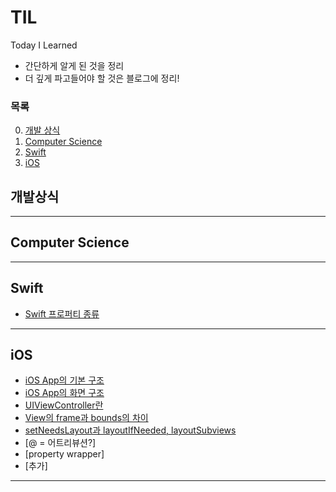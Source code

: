 # TIL
Today I Learned

- 간단하게 알게 된 것을 정리  
- 더 깊게 파고들어야 할 것은 블로그에 정리!

### **목록**
0. [개발 상식](#개발상식)
1. [Computer Science](#computer-science)
2. [Swift](#swift)
3. [iOS](#ios)


## **개발상식**


<hr>

## **Computer Science**

<hr>

## **Swift**
- [Swift 프로퍼티 종류](https://github.com/RokwonK/TIL/blob/master/V2/Swift/kind_of_property.md)

<hr>

## **iOS**
- [iOS App의 기본 구조](https://github.com/RokwonK/TIL/blob/master/V2/iOS/앱의_기본_구조.md)
- [iOS App의 화면 구조]()
- [UIViewController란]()
- [View의 frame과 bounds의 차이](https://github.com/RokwonK/TIL/blob/master/V2/iOS/frame_bounds.md)
- [setNeedsLayout과 layoutIfNeeded, layoutSubviews](https://github.com/RokwonK/TIL/blob/master/V2/iOS/setNeedsLayout_layoutIfNeeded_layoutSubviews.md)
- [@ = 어트리뷰션?]
- [property wrapper]
- [추가]

<hr>